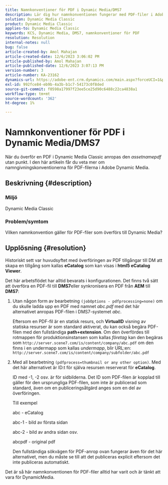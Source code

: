 ```yaml
---
title: Namnkonventioner för PDF i Dynamic Media/DMS7
description: Lär dig hur namnkonventionen fungerar med PDF-filer i Adobe Dynamic Media Classic.
solution: Dynamic Media Classic
product: Dynamic Media Classic
applies-to: Dynamic Media Classic
keywords: KCS, Dynamic Media, DMS7, namnkonventioner för PDF
resolution: Resolution
internal-notes: null
bug: false
article-created-by: Amol Mahajan
article-created-date: 12/6/2023 3:06:02 PM
article-published-by: Amol Mahajan
article-published-date: 12/6/2023 3:07:13 PM
version-number: 3
article-number: KA-23162
dynamics-url: https://adobe-ent.crm.dynamics.com/main.aspx?forceUCI=1&pagetype=entityrecord&etn=knowledgearticle&id=588b67f2-4894-ee11-be37-6045bd006e5a
exl-id: 992fce84-eb9b-4a3b-b1c7-54173c0f8ded
source-git-commit: f0598a17997f23ee5ce25d90c6488c22ca4838a1
workflow-type: tm+mt
source-wordcount: '362'
ht-degree: 1%

---
```


# Namnkonventioner för PDF i Dynamic Media/DMS7


När du överför en PDF i Dynamic Media Classic anropas den *assetnamepdf* utan punkt. I den här artikeln får du veta mer om namngivningskonventionerna för PDF-filerna i Adobe Dynamic Media.

## Beskrivning {#description}


### <b>Miljö</b>

Dynamic Media Classic



### <b>Problem/symtom</b>

Vilken namnkonvention gäller för PDF-filer som överförs till Dynamic Media?


## Upplösning {#resolution}


Historiskt sett var huvudsyftet med överföringen av PDF tillgångar till DM att skapa en tillgång som kallas <b>eCatalog</b> som kan visas i <b>html5 eCatalog Viewer</b>.

Det här arbetsflödet har alltid bevarats i konfigurationen. Det finns två sätt att överföra en PDF-fil till <b>DMS7</b>eller synkronisera en PDF från <b>AEM</b> till <b>DMS7</b>:

1. Utan någon form av bearbetning `(jobOptions - pdfprocessing=none)` om du skulle ladda upp en PDF med namnet *abc.pdf* med det här alternativet anropas PDF-filen i DMS7-systemet *abc*.


   Eftersom en PDF-fil är en statisk resurs, och <b>VirtualID</b> visning av statiska resurser är som standard aktiverat, du kan också begära PDF-filen med den fullständiga <b>path+extension</b>. Om den överfördes till rotmappen för produktionsinstansen som kallas *företag* kan den begäras som `http://server.scene7.com/is/content/company/abc.pdf` om den finns i en undermapp som kallas *undermapp*, blir URL:en: `http://server.scene7.com/is/content/company/subfolder/abc.pdf`


2. Med all bearbetning `(pdfprocess=thumbnail or any other option)`. Med det här alternativet är ID:t för själva resursen reserverat för <b>eCatalog</b>.


   ID med -1, -2 osv. är för sidbilderna. Det ID som PDF-filen är kopplad till gäller för den ursprungliga PDF-filen, som inte är publicerad som standard, även om en publiceringsåtgärd anges som en del av överföringen.

   Till exempel



   abc - eCatalog

   abc-1 - bild av första sidan

   abc-2 - bild av andra sidan osv.

   abcpdf - original pdf

   Den fullständiga sökvägen för PDF-anrop ovan fungerar även för det här alternativet, men du måste se till att det publiceras explicit eftersom det inte publiceras automatiskt.


Det är så här namnkonventionen för PDF-filer alltid har varit och är tänkt att vara för DynamicMedia.

